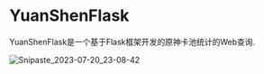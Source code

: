 # YuanShenFlask
YuanShenFlask是一个基于Flask框架开发的原神卡池统计的Web查询.

![Snipaste_2023-07-20_23-08-42](https://github.com/adeylove/YuanShenFlask/assets/117496499/9ca0ab08-572b-48ef-a286-4b137b9d8146)
